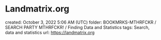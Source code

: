 # Landmatrix.org

created: October 3, 2022 5:06 AM (UTC)
folder: BOOKMRKS-MTHRFCKR / SEARCH PARTY MTHRFCKR! / Finding Data and Statistics
tags: Search, data and statistics
url: https://landmatrix.org